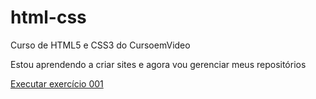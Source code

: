 # html-css
 Curso de HTML5 e CSS3 do CursoemVideo

 Estou aprendendo a criar sites e agora vou gerenciar meus repositórios

<a href= "https://spinelli666.github.io/html-css/ex001/index.html"> Executar exercício 001 </a>